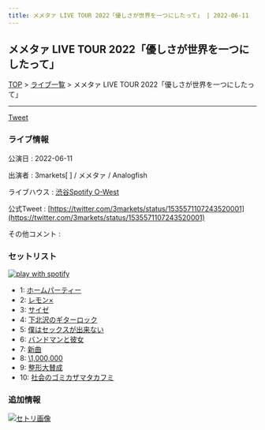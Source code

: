 ```yaml
---
title: メメタァ LIVE TOUR 2022「優しさが世界を一つにしたって」 | 2022-06-11
---
```

## メメタァ LIVE TOUR 2022「優しさが世界を一つにしたって」

[TOP](/setlist/) > [ライブ一覧](lives.html) > メメタァ LIVE TOUR 2022「優しさが世界を一つにしたって」

___

<a href="https://twitter.com/share?ref_src=twsrc%5Etfw" data-text="3markets[ ]セットリスト > メメタァ LIVE TOUR 2022「優しさが世界を一つにしたって」" class="twitter-share-button" data-via="3markets" data-hashtags="3markets" data-related="3markets" data-show-count="false">Tweet</a>

### ライブ情報

公演日
:    2022-06-11

出演者
:    3markets[ ] / メメタァ / Analogfish

ライブハウス
:    [渋谷Spotify O-West](livehouse009.html)

公式Tweet
:    [https://twitter.com/3markets/status/1535571107243520001](https://twitter.com/3markets/status/1535571107243520001)

その他コメント
:    

### セットリスト


[![play with spotify](images/spotify-icon.png)](https://open.spotify.com/playlist/5zB6FZE6sUPHmSn1qz3WZo)



*  1: [ホームパーティー](song011.html)
*  2: [レモン×](song003.html)
*  3: [サイゼ](song004.html)
*  4: [下北沢のギターロック](song015.html)
*  5: [僕はセックスが出来ない](song006.html)
*  6: [バンドマンと彼女](song009.html)
*  7: [新曲](song001.html)
*  8: [\1,000,000](song022.html)
*  9: [整形大賛成](song005.html)
*  10: [社会のゴミカザマタカフミ](song002.html)


### 追加情報

[![セトリ画像](images/018.jpg)](images/018.jpg)





<script async src="https://platform.twitter.com/widgets.js" charset="utf-8"></script>